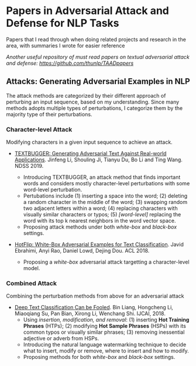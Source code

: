 # Papers in Adversarial Attack and Defense for NLP Tasks
Papers that I read through when doing related projects and research in the area, with summaries I wrote for easier reference

*Another useful repository of must read papers on textual adversarial attack and defense: https://github.com/thunlp/TAADpapers*

## Attacks: Generating Adversarial Examples in NLP
The attack methods are categorized by their different approach of perturbing an input sequence, based on my understanding. Since many methods adopts multiple types of perturbations, I categorize them by the majority type of their perturbations.
### __Character-level Attack__
Modifying characters in a given input sequence to achieve an attack.
- [TEXTBUGGER: Generating Adversarial Text Against Real-world Applications](https://www.ndss-symposium.org/wp-content/uploads/2019/02/ndss2019_03A-5_Li_paper.pdf). Jinfeng Li, Shouling Ji, Tianyu Du, Bo Li and Ting Wang. NDSS 2019.
  - Introducing TEXTBUGGER, an attack method that finds important words and considers mostly character-level perturbations with some word-level perturbation. 
  - Pertubations include (1) inserting a space into the word; (2) deleting a random character in the middle of the word; (3) swapping random two adjacent letters within a word; (4) replacing characters with visually similar characters or typos; (5) _[word-level]_ replacing the word with its top k nearest neighbors in the word vector space.
  - Proposing attack methods under both _white-box_ and _black-box_ settings.

- [HotFlip: White-Box Adversarial Examples for Text Classification](https://www.aclweb.org/anthology/P18-2006.pdf). Javid Ebrahimi, Anyi Rao, Daniel Lowd, Dejing Dou. ACL 2018. 
  - Proposing a _white-box_ adversarial attack targetting a character-level model.

### __Combined Attack__
Combining the perturbation methods from above for an adversarial attack
- [Deep Text Classification Can be Fooled](https://www.ijcai.org/Proceedings/2018/585). Bin Liang, Hongcheng Li, Miaoqiang Su, Pan Bian, Xirong Li, Wenchang Shi. IJCAI, 2018.
  - Using _insertion, modification, and removal_: (1) inserting __Hot Training Phrases__ (HTPs); (2) modifying __Hot Sample Phrases__ (HSPs) with its common typos or visually similar phrases; (3) removing inessential adjective or adverb from HSPs.
  - Introducing the natural language watermarking technique to decide what to insert, modify or remove, where to insert and how to modify.
  - Proposing methods for both _white-box_ and _black-box_ settings.
